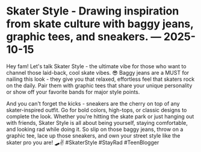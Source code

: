 # Skater Style - Drawing inspiration from skate culture with baggy jeans, graphic tees, and sneakers. — 2025-10-15

Hey fam! Let's talk Skater Style - the ultimate vibe for those who want to channel those laid-back, cool skate vibes. 😎 Baggy jeans are a MUST for nailing this look - they give you that relaxed, effortless feel that skaters rock on the daily. Pair them with graphic tees that share your unique personality or show off your favorite bands for major style points.

And you can't forget the kicks - sneakers are the cherry on top of any skater-inspired outfit. Go for bold colors, high-tops, or classic designs to complete the look. Whether you're hitting the skate park or just hanging out with friends, Skater Style is all about being yourself, staying comfortable, and looking rad while doing it. So slip on those baggy jeans, throw on a graphic tee, lace up those sneakers, and own your street style like the skater pro you are! 🛹✌️ #SkaterStyle #StayRad #TeenBlogger